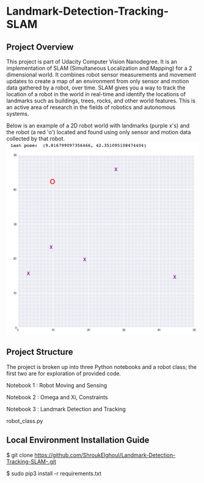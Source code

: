 # Landmark-Detection-Tracking-SLAM
## Project Overview
This project is part of Udacity Computer Vision Nanodegree. It is an implementation of SLAM (Simultaneous Localization and Mapping) for a 2 dimensional world.
It combines robot sensor measurements and movement updates to create a map of an environment from only sensor and motion data gathered by a robot, over time. SLAM gives you a way to track the location of a robot in the world in real-time and identify the locations of landmarks such as buildings, trees, rocks, and other world features. This is an active area of research in the fields of robotics and autonomous systems.

Below is an example of a 2D robot world with landmarks (purple x's) and the robot (a red 'o') located and found using only sensor and motion data collected by that robot.
![](images/robot_world.png)

## Project Structure

The project is broken up into three Python notebooks and a robot class; the first two are for exploration of provided code.

Notebook 1 : Robot Moving and Sensing

Notebook 2 : Omega and Xi, Constraints

Notebook 3 : Landmark Detection and Tracking

robot_class.py

## Local Environment Installation Guide

$ git clone https://github.com/ShroukElghoul/Landmark-Detection-Tracking-SLAM-.git

$ sudo pip3 install -r requirements.txt
